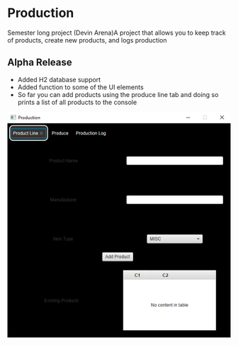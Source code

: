 # Production
Semester long project (Devin Arena)A project that allows you to keep track of products, create new products, and logs production

## Alpha Release
* Added H2 database support
* Added function to some of the UI elements
* So far you can add products using the produce line tab and doing so prints a list of all products to the console

![Example Image](exampleimage.png)
